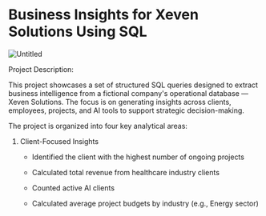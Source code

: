# Business Insights for Xeven Solutions Using SQL

![Untitled](https://github.com/user-attachments/assets/dd91da1f-6741-4ec8-990f-db1c33a586ad)

Project Description:

This project showcases a set of structured SQL queries designed to extract business intelligence from a fictional company's operational database — Xeven Solutions. The focus is on generating insights across clients, employees, projects, and AI tools to support strategic decision-making.

The project is organized into four key analytical areas:


1. Client-Focused Insights
   
    - Identified the client with the highest number of ongoing projects

    - Calculated total revenue from healthcare industry clients

    - Counted active AI clients

    - Calculated average project budgets by industry (e.g., Energy sector)




